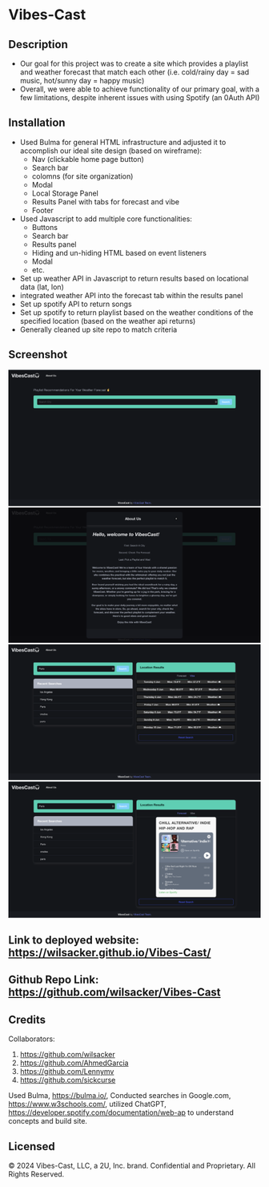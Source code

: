 # Vibes-Cast

## Description

- Our goal for this project was to create a site which provides a playlist and weather forecast that match each other (i.e. cold/rainy day = sad music, hot/sunny day = happy music)
- Overall, we were able to achieve functionality of our primary goal, with a few limitations, despite inherent issues with using Spotify (an 0Auth API)

## Installation

- Used Bulma for general HTML infrastructure and adjusted it to accomplish our ideal site design (based on wireframe):
    - Nav (clickable home page button)
    - Search bar
    - colomns (for site organization)
    - Modal
    - Local Storage Panel
    - Results Panel with tabs for forecast and vibe
    - Footer
- Used Javascript to add multiple core functionalities:
    - Buttons
    - Search bar
    - Results panel
    - Hiding and un-hiding HTML based on event listeners
    - Modal
    - etc.
- Set up weather API in Javascript to return results based on locational data (lat, lon)
- integrated weather API into the forecast tab within the results panel
- Set up spotify API to return songs
- Set up spotify to return playlist based on the weather conditions of the specified location (based on the weather api returns)
- Generally cleaned up site repo to match criteria

## Screenshot

![Home](/assets/images/Screenshot%202024-06-03%20at%2015.21.37.png)
![Modal](/assets/images/Screenshot%202024-06-03%20at%2015.21.46.png)
![Forecast Results](/assets/images/Screenshot%202024-06-03%20at%2015.22.02.png)
![Vibe Results](/assets/images/Screenshot%202024-06-03%20at%2015.22.08.png)

## Link to deployed website: https://wilsacker.github.io/Vibes-Cast/

## Github Repo Link: https://github.com/wilsacker/Vibes-Cast

## Credits

Collaborators:
1. https://github.com/wilsacker
2. https://github.com/AhmedGarcia
3. https://github.com/Lennymv
4. https://github.com/sickcurse

Used Bulma, https://bulma.io/, Conducted searches in Google.com, https://www.w3schools.com/, utilized ChatGPT, https://developer.spotify.com/documentation/web-ap to understand concepts and build site.

## Licensed

© 2024 Vibes-Cast, LLC, a 2U, Inc. brand. Confidential and Proprietary. All Rights Reserved.